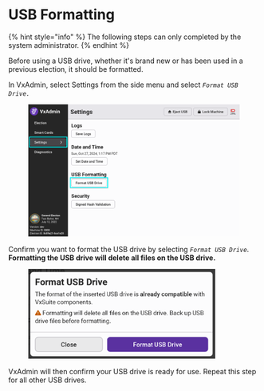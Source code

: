 # USB Formatting

{% hint style="info" %}
The following steps can only completed by the system administrator.
{% endhint %}

Before using a USB drive, whether it's brand new or has been used in a previous election, it should be formatted.

In VxAdmin, select Settings from the side menu and select _`Format USB Drive.`_

<figure><img src="../.gitbook/assets/settings-screen-format.png" alt="" width="563"><figcaption></figcaption></figure>

Confirm you want to format the USB drive by selecting _`Format USB Drive`_. **Formatting the USB drive will delete all files on the USB drive.**

<figure><img src="../.gitbook/assets/format-usb-drive-cropped.png" alt="" width="375"><figcaption></figcaption></figure>



VxAdmin will then confirm your USB drive is ready for use.  Repeat this step for all other USB drives.
